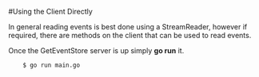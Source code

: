 #Using the Client Directly

In general reading events is best done using a StreamReader, however if required, there are 
methods on the client that can be used to read events.

Once the GetEventStore server is up simply **go run** it.

```
    $ go run main.go
```